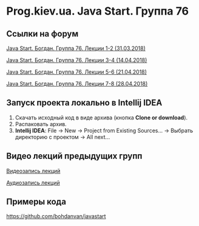 Prog.kiev.ua. Java Start. Группа 76
===

## Cсылки на форум

[Java Start. Богдан. Группа 76. Лекции 1-2 (31.03.2018)](https://prog.kiev.ua/forum/index.php/topic,3558.0.html)

[Java Start. Богдан. Группа 76. Лекции 3-4 (14.04.2018)](https://prog.kiev.ua/forum/index.php/topic,3572.0.html)

[Java Start. Богдан. Группа 76. Лекции 5-6 (21.04.2018)](https://prog.kiev.ua/forum/index.php/topic,3588.0.html)

[Java Start. Богдан. Группа 76. Лекции 7-8 (28.04.2018)](https://prog.kiev.ua/forum/index.php/topic,3601.0.html)

## Запуск проекта локально в Intellij IDEA

1. Скачать исходный код в виде архива (кнопка **Clone or download**).
2. Распаковать архив.
3. **Intellij IDEA**: File -> New -> Project from Existing Sources... -> Выбрать директорию с проектом -> All next...

## Видео лекций предыдущих групп

[Видеозапись лекций](https://mega.nz/#F!SRclnQQT)

[Аудиозапиcь лекций](https://mega.nz/#F!GY8UjTBS)

## Примеры кода

https://github.com/bohdanvan/javastart
